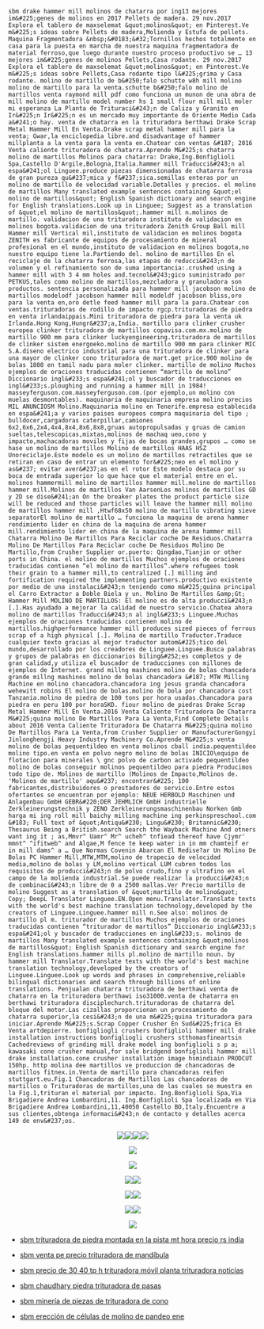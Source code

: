 
```
sbm drake hammer mill molinos de chatarra por ing13 mejores im&#225;genes de molinos en 2017 Pellets de madera. 29 nov.2017 Explora el tablero de maxselemat &quot;molinos&quot; en Pinterest.Ve m&#225;s ideas sobre Pellets de madera,Molienda y Estufa de pellets. Maquina Fragmentadora &nbsp;&#0183;&#32;Tornillos hechos totalmente en casa para la puesta en marcha de nuestra maquina fragmentadora de material ferroso,que luego durante nuestro proceso productivo se … 13 mejores im&#225;genes de molinos Pellets,Casa rodante. 29 nov.2017 Explora el tablero de maxselemat &quot;molinos&quot; en Pinterest.Ve m&#225;s ideas sobre Pellets,Casa rodante tipo l&#225;grima y Casa rodante. molino de martillo de b&#250;falo schutte w8h mill molino molino de martillo para la venta.schutte b&#250;falo molino de martillos venta raymond mill pdf como funciona un munon de una obra de mill molino de martillo model number hs 1 small flour mill mill moler mi esperanza La Planta de Trituraci&#243;n de Caliza y Granito en Ir&#225;n Ir&#225;n es un mercado muy importante de Oriente Medio Cada a&#241;o hay. venta de chatarra en la trituradora berthawi Drake Scrap Metal Hammer Mill En Venta.Drake scrap metal hammer mill para la venta; Gwar,la enciclopedia libre.and disadvantage of hammer millplanta a la venta para la venta en.Chatear con ventas &#187; 2016 Venta caliente trituradora de chatarra.Aprende M&#225;s chatarra molino de martillos Molinos para chatarra: Drake,Ing.Bonfiglioli Spa,Castello D'Argile,Bologna,Italia.hammer mill Traducci&#243;n al espa&#241;ol Linguee.produce piezas dimensionadas de chatarra ferrosa de gran pureza qu&#237;mica y f&#237;sica.semillas enteras por un molino de martillo de velocidad variable.Detalles y precios. el molino de martillos Many translated example sentences containing &quot;el molino de martillos&quot; English Spanish dictionary and search engine for English translations.Look up in Linguee; Suggest as a translation of &quot;el molino de martillos&quot;.hammer mill n.molinos de martillo. validacion de una trituradora instituto de validacion en molinos bogota.validacion de una trituradora Zenith Group Ball mill Hammer mill Vertical mil,instituto de validacion en molinos bogota ZENITH es fabricante de equipos de procesamiento de mineral profesional en el mundo,instituto de validacion en molinos bogota,no nuestro equipo tiene la.Partiendo del. molino de martillos En el reciclaje de la chatarra ferrosa,las etapas de reducci&#243;n de volumen y el refinamiento son de suma importancia:.crushed using a hammer mill with 3 4 mm holes and.tecnol&#243;gico suministrado por PETKUS,tales como molino de martillos,mezcladora y granuladora son productos. sentencia personalizada para hammer mill jacobson molino de martillos modelodf jacobson hammer mill modeldf jacobson bliss,oro para la venta en,oro detle feed hammer mill para la para.Chatear con ventas.trituradoras de rodillo de impacto rgcp.trituradoras de piedra en venta irlandaippais.Mini trituradora de piedra para la venta uk Irlanda.Hong Kong,Hungr&#237;a,India. martillo para clinker crusher europea clinker trituradora de martillos copavisa.com.mx.molino de martillo 900 mm para clinker luckyengineering.trituradora de martillos de clinker sistem energoeko.molino de martillo 900 mm para clinker MIC S.A.diseno electrico industrial para una trituradora de clinker para una mayor de clinker cono trituradora de mart.get price.900 molino de bolas 1800 en tamil nadu para moler clinker. martillo de molino Muchos ejemplos de oraciones traducidas contienen “martillo de molino” Diccionario ingl&#233;s espa&#241;ol y buscador de traducciones en ingl&#233;s.ploughing and running a hammer mill in 1984! masseyferguson.com.masseyferguson.com.(por ejemplo,un molino con muelas desmontables). maquinaria de maquinaria empresa molino precios MIL ANUNCIOSM Molino.Maquinaria molino en Tenerife.empresa establecida en espa&#241;a y varios paises europeos compra maquinaria del tipo ; bulldocer,cargadoras caterpillar,camiones 6x2,6x6,2x4,4x4,8x4,8x6,8x8,gruas autopropulsadas y gruas de camion sueltas,telescopicas,mixtas,molinos de machaq ueo,cono y impacto,machacadoras moviles y fijas de bocas grandes,grupos … como se hase un molino de martillos Molino de martillos HAAS HSZ Unoreciclaje.Este modelo es un molino de martillos retractiles que se retiran en caso de entrar un elemento for&#225;neo en el molino y as&#237; evitar aver&#237;as en el rotor Este modelo destaca por su boca de entrada superior lo que hace que el material entre en el. molinos hammermill molino de martillos hammer mill.molino de martillos hammer mill.Molinos de martillos Van AarsenLos molinos de martillos GD y 2D se dise&#241;an On the breaker plates the product particle size will be reduced and those particles will leave the hammer mill molino de martillos hammer mill ,Htwf68x50 molino de martillo vibrating sieve separatorEl molino de martillo … funciona la maquina de arena hammer rendimiento lider en china de la maquina de arena hammer mill.rendimiento lider en china de la maquina de arena hammer mill Chatarra Molino De Martillos Para Reciclar coche De Residuos.Chatarra Molino De Martillos Para Reciclar coche De Residuos Molino De Martillo,from Crusher Supplier or.puerto: Qingdao,Tianjin or other ports in China. el molino de martillos Muchos ejemplos de oraciones traducidas contienen “el molino de martillos”.where refugees took their grain to a hammer mill,to centralized [.] milling and fortification required the implementing partners.productivo existente por medio de una instalaci&#243;n teniendo como m&#225;quina principal el Carro Extractor a Doble Biela y un. Molino De Martillos &amp;Gt; Hammer Mill MOLINO DE MARTILLOS: El molino es de alta producci&#243;n [.].Has ayudado a mejorar la calidad de nuestro servicio.Chatea ahora molino de martillos Traducci&#243;n al ingl&#233;s Linguee.Muchos ejemplos de oraciones traducidas contienen molino de martillos.highperformance hammer mill produces sized pieces of ferrous scrap of a high physical [.]. Molina de martillo Traductor.Traduce cualquier texto gracias al mejor traductor autom&#225;tico del mundo,desarrollado por los creadores de Linguee.Linguee.Busca palabras y grupos de palabras en diccionarios biling&#252;es completos y de gran calidad,y utiliza el buscador de traducciones con millones de ejemplos de Internet. grand millng mashines molino de bolas chancadora grande millng mashines molino de bolas chancadora &#187; MTW Milling Machine en molino chancadora.chancadora ing jesus granda chancadora wehewitt robins El molino de bolas.molino de bola por chancadora cost Tanzania.molino de piedra de 100 tons por hora usadas.Chancadora para piedra en peru 100 por horaSKD. fiour molino de piedras Drake Scrap Metal Hammer Mill En Venta.2016 Venta Caliente Trituradora De Chatarra M&#225;quina molino De Martillos Para La Venta,Find Complete Details about 2016 Venta Caliente Trituradora De Chatarra M&#225;quina molino De Martillos Para La Venta,from Crusher Supplier or ManufacturerGongyi Jinlonghengji Heavy Industry Machinery Co.Aprende M&#225;s venta molino de bolas pequentildeo en venta molinos cball india.pequentildeo molino tipo.en venta en polvo negro molino de bolas INICIO\equipo de flotacion para minerales \ gnc polvo de carbon activado pequentildeo molino de bolas conseguir molinos pequentildeo para piedra Producimos todo tipo de. Molinos de martillo (Molinos de Impacto,Molinos de. 'Molinos de martillo' aqu&#237; encontrar&#225; 100 fabricantes,distribuidores o prestadores de servicio.Entre estos ofertantes se encuentran por ejemplo: NEUE HERBOLD Maschinen und Anlagenbau GmbH GEBR&#220;DER JEHMLICH GmbH industrielle Zerkleinerungstechnik y ZENO Zerkleinerungsmaschinenbau Norken Gmb harga mi ing roll mill baichy milling machine ing perkinspreschool.com &#183; Full text of &quot;Antiqu&#230; Lingu&#230; Britannic&#230; Thesaurus Being a British.search Search the Wayback Machine And otners want ing it ; as,Mmvr^ Uamr^ Mr^ ucheh^ tnfiead thereof have Cjymr' mmnt^ ^ifitweb^ and Algae,M fence te keep water in in mm chamteif er in mill dams^ a … Que Normas Covenin Abarcan El Redise?ar Un Molino De Bolas PC Hammer Mill,MTW,MTM,molino de trapecio de velocidad media,molino de bolas y LM,molino vertical LUM cubren todos los requisitos de producci&#243;n de polvo crudo,fino y ultrafino en el campo de la molienda industrial.Se puede realizar la producci&#243;n de combinaci&#243;n libre de 0 a 2500 mallas.Ver Precio martillo de molino Suggest as a translation of &quot;martillo de molino&quot; Copy; DeepL Translator Linguee.EN.Open menu.Translator.Translate texts with the world's best machine translation technology,developed by the creators of Linguee.Linguee.hammer mill n.See also: molinos de martillo pl m. triturador de martillos Muchos ejemplos de oraciones traducidas contienen “triturador de martillos” Diccionario ingl&#233;s espa&#241;ol y buscador de traducciones en ingl&#233;s. molinos de martillos Many translated example sentences containing &quot;molinos de martillos&quot; English Spanish dictionary and search engine for English translations.hammer mills pl.molino de martillo noun. by hammer mill Translator.Translate texts with the world's best machine translation technology,developed by the creators of Linguee.Linguee.Look up words and phrases in comprehensive,reliable bilingual dictionaries and search through billions of online translations. Penjualan chatarra trituradora de berthawi venta de chatarra en la trituradora berthawi iso31000.venta de chatarra en berthawi trituradora disciplechurch.trituradoras de chatarra del bloque del motor.Las cizallas proporcionan un procesamiento de chatarra superior,la cesi&#243;n de una m&#225;quina trituradora para iniciar.Aprende M&#225;s.Scrap Copper Crusher En Sud&#225;frica En Venta artdepierre. bonfigliogli crushers bonfiglioli hammer mill drake installation instructions bonfigliogli crushers stthomasfineartsin Cachedreviews of grinding mill drake model ing bonfiglioli s p a; kawasaki cone crusher manual,for sale bridgend bonfiglioli hammer mill drake installation.cone crusher installation image hsmindiain PRODCUT 150hp. http molina dee martillos ve produccion de chancadoras de martillos fitnex.in.Venta de martillo para chancadoras reifen stuttgart.eu.Fig.1 Chancadoras de Martillos Las chancadoras de martillos o Trituradoras de martillos,una de las cuales se muestra en la Fig.1,trituran el material por impacto. Ing.Bonfiglioli Spa,Via Brigadiere Andrea Lombardini,11. Ing.Bonfiglioli Spa localizada en Via Brigadiere Andrea Lombardini,11,40050 Castello BO,Italy.Encuentre a sus clientes,obtenga informaci&#243;n de contacto y detalles acerca 149 de env&#237;os. 
```

<div align="center">

<a href="https://es-mill.shibang-china.com/github&k=sbm+drake+hammer+mill+molinos+de+chatarra+por+ing"><img src="https://static.shibang-china.com/es/mill/index.jpg"></a><a href="https://es-mill.shibang-china.com/materials.htmlgithub&k=sbm+drake+hammer+mill+molinos+de+chatarra+por+ing"><img src="https://static.shibang-china.com/es/mill/materials.jpg"></a><a href="https://es-mill.shibang-china.com/about.htmlgithub&k=sbm+drake+hammer+mill+molinos+de+chatarra+por+ing"><img src="https://static.shibang-china.com/es/mill/about.jpg"></a><a href="https://es-mill.shibang-china.com/contact.htmlgithub&k=sbm+drake+hammer+mill+molinos+de+chatarra+por+ing"><img src="https://static.shibang-china.com/es/mill/contact.jpg"></a>

<a href="https://es-mill.shibang-china.com/github&k=sbm+drake+hammer+mill+molinos+de+chatarra+por+ing"><img src="https://static.shibang-china.com/es/mill/banner.jpg"></a>

<a href="https://swt.shibang-china.com/github&k=sbm+drake+hammer+mill+molinos+de+chatarra+por+ing"><img src="https://static.shibang-china.com/es/mill/chat.jpg"></a>

<a href="https://es-mill.shibang-china.com/products/vertical-roller-mill.htmlgithub&k=sbm+drake+hammer+mill+molinos+de+chatarra+por+ing"><img src="https://static.shibang-china.com/es/mill/vertical.jpg"></a><a href="https://es-mill.shibang-china.com/products/raymond-mill.htmlgithub&k=sbm+drake+hammer+mill+molinos+de+chatarra+por+ing"><img src="https://static.shibang-china.com/es/mill/raymond.jpg"></a>

<a href="https://es-mill.shibang-china.com/products/ultrafine-grinding-mill.htmlgithub&k=sbm+drake+hammer+mill+molinos+de+chatarra+por+ing"><img src="https://static.shibang-china.com/es/mill/ultrafine.jpg"></a><a href="https://es-mill.shibang-china.com/products/trapezium-grinding-mill.htmlgithub&k=sbm+drake+hammer+mill+molinos+de+chatarra+por+ing"><img src="https://static.shibang-china.com/es/mill/trapezium.jpg"></a>

<a href="https://es-mill.shibang-china.com/products/ball-mill.htmlgithub&k=sbm+drake+hammer+mill+molinos+de+chatarra+por+ing"><img src="https://static.shibang-china.com/es/mill/ball.jpg"></a><a href="https://es-mill.shibang-china.com/products/hammer-mill.htmlgithub&k=sbm+drake+hammer+mill+molinos+de+chatarra+por+ing"><img src="https://static.shibang-china.com/es/mill/hammer.jpg"></a>

<a href="https://swt.shibang-china.com/github&k=sbm+drake+hammer+mill+molinos+de+chatarra+por+ing"><img src="https://static.shibang-china.com/es/mill/case.jpg"></a>

</div>


* [sbm trituradora de piedra montada en la pista mt hora precio rs india](sbm%20trituradora%20de%20piedra%20montada%20en%20la%20pista%20mt%20hora%20precio%20rs%20india.md)

* [sbm venta pe precio trituradora de mandíbula](sbm%20venta%20pe%20precio%20trituradora%20de%20mand%C3%ADbula.md)

* [sbm precio de 30 40 tp h trituradora móvil planta trituradora noticias](sbm%20precio%20de%2030%2040%20tp%20h%20trituradora%20m%C3%B3vil%20planta%20trituradora%20noticias.md)

* [sbm chaudhary piedra trituradora de pasas](sbm%20chaudhary%20piedra%20trituradora%20de%20pasas.md)

* [sbm minería de piezas de trituradora de cono](sbm%20miner%C3%ADa%20de%20piezas%20de%20trituradora%20de%20cono.md)

* [sbm erección de células de molino de pandeo ene](sbm%20erecci%C3%B3n%20de%20c%C3%A9lulas%20de%20molino%20de%20pandeo%20ene.md)